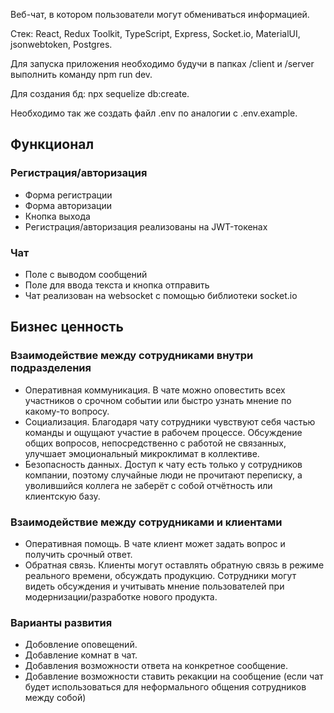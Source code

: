 Веб-чат, в котором пользователи могут обмениваться информацией.

Стек: React, Redux Toolkit, TypeScript, Express, Socket.io, MaterialUI, jsonwebtoken, Postgres.

Для запуска приложения необходимо будучи в папках /client и /server выполнить команду npm run dev.

Для создания бд: npx sequelize db:create.

Необходимо так же создать файл .env по аналогии с .env.example.

## Функционал

### Регистрация/авторизация

* Форма регистрации
* Форма авторизации
* Кнопка выхода
* Регистрация/авторизация реализованы на JWT-токенах 

### Чат

* Поле с выводом сообщений
* Поле для ввода текста и кнопка отправить
* Чат реализован на websocket с помощью библиотеки socket.io

## Бизнес ценность

### Взаимодействие между сотрудниками внутри подразделения

* Оперативная коммуникация. В чате можно оповестить всех участников о срочном событии или быстро узнать мнение по какому-то вопросу.
* Социализация. Благодаря чату сотрудники чувствуют себя частью команды и ощущают участие в рабочем процессе. Обсуждение общих вопросов, непосредственно с работой не связанных, улучшает эмоциональный микроклимат в коллективе.
* Безопасность данных. Доступ к чату есть только у сотрудников компании, поэтому случайные люди не прочитают переписку, а уволившийся коллега не заберёт с собой отчётность или клиентскую базу. 

### Взаимодействие между сотрудниками и клиентами

* Оперативная помощь. В чате клиент может задать вопрос и получить срочный ответ.
* Обратная связь. Клиенты могут оставлять обратную связь в режиме реального времени, обсуждать продукцию. Сотрудники могут видеть обсуждения и учитывать мнение пользователей при модернизации/разработке нового продукта.

### Варианты развития

* Добовление оповещений.
* Добавление комнат в чат.
* Добавления возможности ответа на конкретное сообщение.
* Добавление возможности ставить рекакции на сообщение (если чат будет использоваться для неформального общения сотрудников между собой)
  
